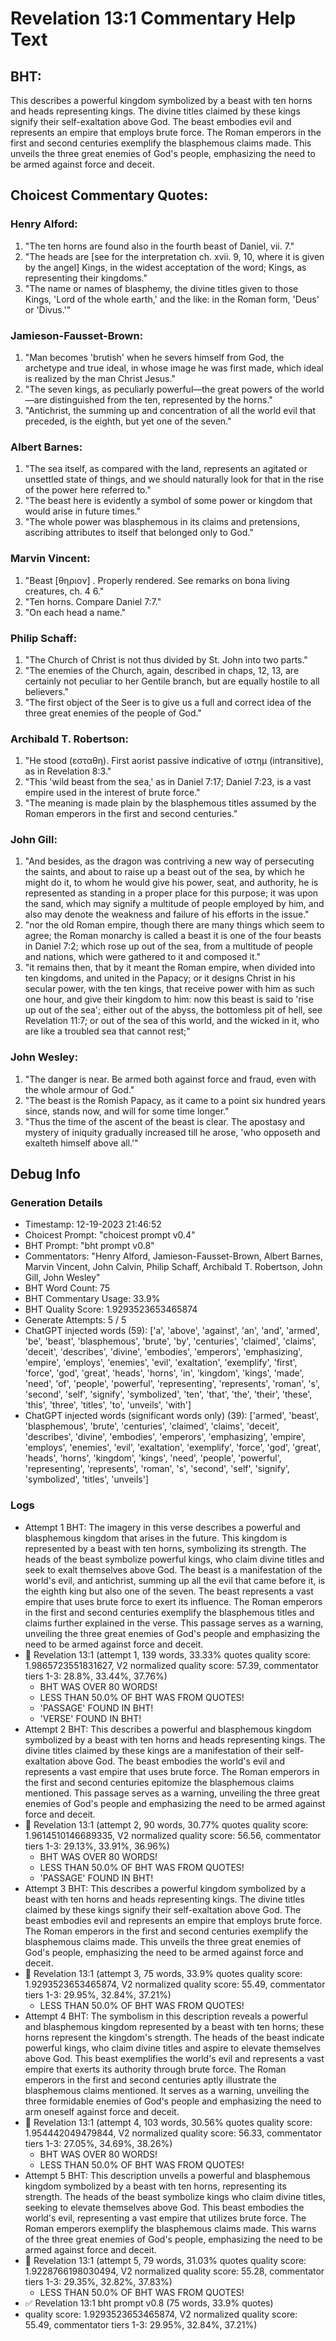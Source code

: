 # Revelation 13:1 Commentary Help Text

## BHT:
This describes a powerful kingdom symbolized by a beast with ten horns and heads representing kings. The divine titles claimed by these kings signify their self-exaltation above God. The beast embodies evil and represents an empire that employs brute force. The Roman emperors in the first and second centuries exemplify the blasphemous claims made. This unveils the three great enemies of God's people, emphasizing the need to be armed against force and deceit.

## Choicest Commentary Quotes:
### Henry Alford:
1. "The ten horns are found also in the fourth beast of Daniel, vii. 7."
2. "The heads are [see for the interpretation ch. xvii. 9, 10, where it is given by the angel] Kings, in the widest acceptation of the word; Kings, as representing their kingdoms."
3. "The name or names of blasphemy, the divine titles given to those Kings, 'Lord of the whole earth,' and the like: in the Roman form, 'Deus' or 'Divus.'"

### Jamieson-Fausset-Brown:
1. "Man becomes 'brutish' when he 
	severs himself from God, the archetype and true ideal, in whose image 
	he was first made, which ideal is realized by the man Christ Jesus."
2. "The seven kings, as peculiarly powerful—the great powers of the 
	world—are distinguished from the ten, represented by the 
	horns."
3. "Antichrist, the summing up and 
	concentration of all the world evil that preceded, is the eighth, but 
	yet one of the seven."

### Albert Barnes:
1. "The sea itself, as compared with the land, represents an agitated or unsettled state of things, and we should naturally look for that in the rise of the power here referred to."
2. "The beast here is evidently a symbol of some power or kingdom that would arise in future times."
3. "The whole power was blasphemous in its claims and pretensions, ascribing attributes to itself that belonged only to God."

### Marvin Vincent:
1. "Beast [θηριον] . Properly rendered. See remarks on bona living creatures, ch. 4 6."
2. "Ten horns. Compare Daniel 7:7."
3. "On each head a name."

### Philip Schaff:
1. "The Church of Christ is not thus divided by St. John into two parts."
2. "The enemies of the Church, again, described in chaps, 12, 13, are certainly not peculiar to her Gentile branch, but are equally hostile to all believers."
3. "The first object of the Seer is to give us a full and correct idea of the three great enemies of the people of God."

### Archibald T. Robertson:
1. "He stood (εσταθη). First aorist passive indicative of ιστημ (intransitive), as in Revelation 8:3."
2. "This 'wild beast from the sea,' as in Daniel 7:17; Daniel 7:23, is a vast empire used in the interest of brute force."
3. "The meaning is made plain by the blasphemous titles assumed by the Roman emperors in the first and second centuries."

### John Gill:
1. "And besides, as the dragon was contriving a new way of persecuting the saints, and about to raise up a beast out of the sea, by which he might do it, to whom he would give his power, seat, and authority, he is represented as standing in a proper place for this purpose; it was upon the sand, which may signify a multitude of people employed by him, and also may denote the weakness and failure of his efforts in the issue."
2. "nor the old Roman empire, though there are many things which seem to agree; the Roman monarchy is called a beast it is one of the four beasts in Daniel 7:2; which rose up out of the sea, from a multitude of people and nations, which were gathered to it and composed it."
3. "it remains then, that by it meant the Roman empire, when divided into ten kingdoms, and united in the Papacy; or it designs Christ in his secular power, with the ten kings, that receive power with him as such one hour, and give their kingdom to him: now this beast is said to 'rise up out of the sea'; either out of the abyss, the bottomless pit of hell, see Revelation 11:7; or out of the sea of this world, and the wicked in it, who are like a troubled sea that cannot rest;"

### John Wesley:
1. "The danger is near. Be armed both against force and fraud, even with the whole armour of God."
2. "The beast is the Romish Papacy, as it came to a point six hundred years since, stands now, and will for some time longer."
3. "Thus the time of the ascent of the beast is clear. The apostasy and mystery of iniquity gradually increased till he arose, 'who opposeth and exalteth himself above all.'"


## Debug Info
### Generation Details
- Timestamp: 12-19-2023 21:46:52
- Choicest Prompt: "choicest prompt v0.4"
- BHT Prompt: "bht prompt v0.8"
- Commentators: "Henry Alford, Jamieson-Fausset-Brown, Albert Barnes, Marvin Vincent, John Calvin, Philip Schaff, Archibald T. Robertson, John Gill, John Wesley"
- BHT Word Count: 75
- BHT Commentary Usage: 33.9%
- BHT Quality Score: 1.9293523653465874
- Generate Attempts: 5 / 5
- ChatGPT injected words (59):
	['a', 'above', 'against', 'an', 'and', 'armed', 'be', 'beast', 'blasphemous', 'brute', 'by', 'centuries', 'claimed', 'claims', 'deceit', 'describes', 'divine', 'embodies', 'emperors', 'emphasizing', 'empire', 'employs', 'enemies', 'evil', 'exaltation', 'exemplify', 'first', 'force', 'god', 'great', 'heads', 'horns', 'in', 'kingdom', 'kings', 'made', 'need', 'of', 'people', 'powerful', 'representing', 'represents', 'roman', 's', 'second', 'self', 'signify', 'symbolized', 'ten', 'that', 'the', 'their', 'these', 'this', 'three', 'titles', 'to', 'unveils', 'with']
- ChatGPT injected words (significant words only) (39):
	['armed', 'beast', 'blasphemous', 'brute', 'centuries', 'claimed', 'claims', 'deceit', 'describes', 'divine', 'embodies', 'emperors', 'emphasizing', 'empire', 'employs', 'enemies', 'evil', 'exaltation', 'exemplify', 'force', 'god', 'great', 'heads', 'horns', 'kingdom', 'kings', 'need', 'people', 'powerful', 'representing', 'represents', 'roman', 's', 'second', 'self', 'signify', 'symbolized', 'titles', 'unveils']

### Logs
- Attempt 1 BHT: The imagery in this verse describes a powerful and blasphemous kingdom that arises in the future. This kingdom is represented by a beast with ten horns, symbolizing its strength. The heads of the beast symbolize powerful kings, who claim divine titles and seek to exalt themselves above God. The beast is a manifestation of the world's evil, and antichrist, summing up all the evil that came before it, is the eighth king but also one of the seven. The beast represents a vast empire that uses brute force to exert its influence. The Roman emperors in the first and second centuries exemplify the blasphemous titles and claims further explained in the verse. This passage serves as a warning, unveiling the three great enemies of God's people and emphasizing the need to be armed against force and deceit.
- 🔄 Revelation 13:1 (attempt 1, 139 words, 33.33% quotes quality score: 1.9865723551831627, V2 normalized quality score: 57.39, commentator tiers 1-3: 28.8%, 33.44%, 37.76%) 
	- BHT WAS OVER 80 WORDS! 
	- LESS THAN 50.0% OF BHT WAS FROM QUOTES! 
	- 'PASSAGE' FOUND IN BHT! 
	- 'VERSE' FOUND IN BHT!
- Attempt 2 BHT: This describes a powerful and blasphemous kingdom symbolized by a beast with ten horns and heads representing kings. The divine titles claimed by these kings are a manifestation of their self-exaltation above God. The beast embodies the world's evil and represents a vast empire that uses brute force. The Roman emperors in the first and second centuries epitomize the blasphemous claims mentioned. This passage serves as a warning, unveiling the three great enemies of God's people and emphasizing the need to be armed against force and deceit.
- 🔄 Revelation 13:1 (attempt 2, 90 words, 30.77% quotes quality score: 1.9614510146689335, V2 normalized quality score: 56.56, commentator tiers 1-3: 29.13%, 33.91%, 36.96%) 
	- BHT WAS OVER 80 WORDS! 
	- LESS THAN 50.0% OF BHT WAS FROM QUOTES! 
	- 'PASSAGE' FOUND IN BHT!
- Attempt 3 BHT: This describes a powerful kingdom symbolized by a beast with ten horns and heads representing kings. The divine titles claimed by these kings signify their self-exaltation above God. The beast embodies evil and represents an empire that employs brute force. The Roman emperors in the first and second centuries exemplify the blasphemous claims made. This unveils the three great enemies of God's people, emphasizing the need to be armed against force and deceit.
- 🔄 Revelation 13:1 (attempt 3, 75 words, 33.9% quotes quality score: 1.9293523653465874, V2 normalized quality score: 55.49, commentator tiers 1-3: 29.95%, 32.84%, 37.21%) 
	- LESS THAN 50.0% OF BHT WAS FROM QUOTES!
- Attempt 4 BHT: The symbolism in this description reveals a powerful and blasphemous kingdom represented by a beast with ten horns; these horns represent the kingdom's strength. The heads of the beast indicate powerful kings, who claim divine titles and aspire to elevate themselves above God. This beast exemplifies the world's evil and represents a vast empire that exerts its authority through brute force. The Roman emperors in the first and second centuries aptly illustrate the blasphemous claims mentioned. It serves as a warning, unveiling the three formidable enemies of God's people and emphasizing the need to arm oneself against force and deceit.
- 🔄 Revelation 13:1 (attempt 4, 103 words, 30.56% quotes quality score: 1.954442049479844, V2 normalized quality score: 56.33, commentator tiers 1-3: 27.05%, 34.69%, 38.26%) 
	- BHT WAS OVER 80 WORDS! 
	- LESS THAN 50.0% OF BHT WAS FROM QUOTES!
- Attempt 5 BHT: This description unveils a powerful and blasphemous kingdom symbolized by a beast with ten horns, representing its strength. The heads of the beast symbolize kings who claim divine titles, seeking to elevate themselves above God. This beast embodies the world's evil, representing a vast empire that utilizes brute force. The Roman emperors exemplify the blasphemous claims made. This warns of the three great enemies of God's people, emphasizing the need to be armed against force and deceit.
- 🔄 Revelation 13:1 (attempt 5, 79 words, 31.03% quotes quality score: 1.9228766198030494, V2 normalized quality score: 55.28, commentator tiers 1-3: 29.35%, 32.82%, 37.83%) 
	- LESS THAN 50.0% OF BHT WAS FROM QUOTES!
- ✅ Revelation 13:1 bht prompt v0.8 (75 words, 33.9% quotes)
- quality score: 1.9293523653465874, V2 normalized quality score: 55.49, commentator tiers 1-3: 29.95%, 32.84%, 37.21%)